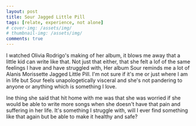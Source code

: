 ```yaml
---
layout: post
title: Sour Jagged Little Pill
tags: [relate, experience, not alone]
# cover-img: /assets/img/
# thumbnail-img: /assets/img/
comments: true
---
```

I watched Olivia Rodrigo's making of her album, it blows me away that a little kid can write like that. Not just that either, that she felt a lof of the same feelings I have and have struggled with, Her album Sour reminds me a lot of Alanis Morissette Jagged Little Pill. I'm not sure if it's me or just where I am in life but Sour feels unapologetically visceral and she's not pandering to anyone or anything which is something I love.  

Ine thing she said that hit home with me was that she was worried if she would be able to write more songs when she doesn't have that pain and suffering in her life. It's something I struggle with, will I ever find something like that again but be able to make it healthy and safe?  
